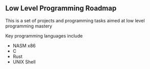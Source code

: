 ## Low Level Programming Roadmap

This is a set of projects and programming tasks aimed at low level programming
mastery

Key programming languages include

*   NASM x86
*   C
*   Rust
*   UNIX Shell
